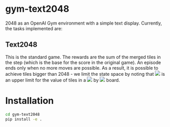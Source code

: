 # gym-text2048

2048 as an OpenAI Gym environment with a simple text display. Currently, the tasks implemented are:

## Text2048

This is the standard game. The rewards are the sum of the merged tiles in the step (which is the base for the score in the original game). An episode ends only when no more moves are possible. As a result, it is possible to achieve tiles bigger than 2048 - we limit the state space by noting that <img src="https://render.githubusercontent.com/render/math?math=2^{n^2 + 1}"> is an upper limit for the value of tiles in a <img src="https://render.githubusercontent.com/render/math?math=n"> by <img src="https://render.githubusercontent.com/render/math?math=n"> board.

# Installation

```bash
cd gym-text2048
pip install -e .
```
